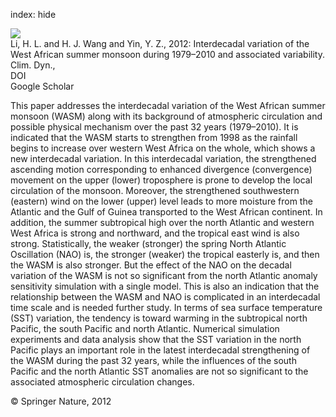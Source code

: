 index: hide

<div class="Citation">
    <div class="Citation-thumb CitationThumb-linked"  data-href="https://doi.org/10.1007/s00382-012-1426-9">
      <img src="https://static.claimspace.cloud/climate-study-static/refs/thumbs/11/Li_et_al_2012-thumb.png" />
    </div>

  <div class="Citation-body">
    <div class="Citation-text">Li, H. L. and H. J. Wang and Yin, Y. Z., 2012: Interdecadal variation of the West African summer monsoon during 1979–2010 and associated variability. <span class="Article-journal">Clim. Dyn., </span><span class="Article-volume"></span></div>
    <div class="Citation-links">
      <div class="CitationLink" data-href="https://doi.org/10.1007/s00382-012-1426-9">
        <div class="CitationLink-icon CitationLink-Doi"></div>
        <div class="CitationLink-text">DOI</div>
      </div>
      <div class="CitationLink" data-href="https://scholar.google.com/scholar?q=10.1007/s00382-012-1426-9">
        <div class="CitationLink-icon CitationLink-Scholar"></div>
        <div class="CitationLink-text">Google Scholar</div>
      </div>
    </div>
  </div>
</div>

This paper addresses the interdecadal variation of the West African summer monsoon (WASM) along with its background of atmospheric circulation and possible physical mechanism over the past 32 years (1979–2010). It is indicated that the WASM starts to strengthen from 1998 as the rainfall begins to increase over western West Africa on the whole, which shows a new interdecadal variation. In this interdecadal variation, the strengthened ascending motion corresponding to enhanced divergence (convergence) movement on the upper (lower) troposphere is prone to develop the local circulation of the monsoon. Moreover, the strengthened southwestern (eastern) wind on the lower (upper) level leads to more moisture from the Atlantic and the Gulf of Guinea transported to the West African continent. In addition, the summer subtropical high over the north Atlantic and western West Africa is strong and northward, and the tropical east wind is also strong. Statistically, the weaker (stronger) the spring North Atlantic Oscillation (NAO) is, the stronger (weaker) the tropical easterly is, and then the WASM is also stronger. But the effect of the NAO on the decadal variation of the WASM is not so significant from the north Atlantic anomaly sensitivity simulation with a single model. This is also an indication that the relationship between the WASM and NAO is complicated in an interdecadal time scale and is needed further study. In terms of sea surface temperature (SST) variation, the tendency is toward warming in the subtropical north Pacific, the south Pacific and north Atlantic. Numerical simulation experiments and data analysis show that the SST variation in the north Pacific plays an important role in the latest interdecadal strengthening of the WASM during the past 32 years, while the influences of the south Pacific and the north Atlantic SST anomalies are not so significant to the associated atmospheric circulation changes.

<div class="Citation-copy">
&copy; Springer Nature, 2012
</div>